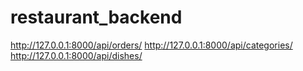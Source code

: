 # restaurant_backend
http://127.0.0.1:8000/api/orders/
http://127.0.0.1:8000/api/categories/
http://127.0.0.1:8000/api/dishes/
